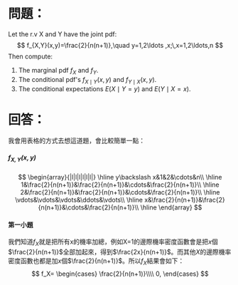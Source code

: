 # 問題：
Let the r.v X and Y have the joint pdf:
$$
f_{X,Y}(x,y)=\frac{2}{n(n+1)},\quad y=1,2\ldots ,x;\,x=1,2\ldots,n
$$
Then compute:
1. The marginal pdf $f_X$ and $f_Y$.
2. The conditional pdf's $f_{X\mid Y}(x,y)$ and $f_{Y\mid X}(x,y)$.
3. The conditional expectations $E(X\mid Y=y)$ and $E(Y\mid X=x)$.
# 回答：
我會用表格的方式去想這道題，會比較簡單一點：
##### $f_{X,Y}(x,y)$
$$
\begin{array}{|l|l|l|l|l|l|}
\hline
y\backslash x&1&2&\cdots&n\\
\hline
1&\frac{2}{n(n+1)}&\frac{2}{n(n+1)}&\cdots&\frac{2}{n(n+1)}\\
\hline
2&\frac{2}{n(n+1)}&\frac{2}{n(n+1)}&\cdots&\frac{2}{n(n+1)}\\
\hline
\vdots&\vdots&\vdots&\ddots&\vdots\\
\hline
x&\frac{2}{n(n+1)}&\frac{2}{n(n+1)}&\cdots&\frac{2}{n(n+1)}\\
\hline
\end{array}
$$
#### 第一小題
我們知道$f_X$就是把所有x的機率加總，例如X=1的邊際機率密度函數會是把$x$個$\frac{2}{n(n+1)}$全部加起來，得到$\frac{2x}{n(n+1)}$。而其他$X$的邊際機率密度函數也都是加$x$個$\frac{2}{n(n+1)}$。所以$f_X$結果會如下：
$$
f_X=
\begin{cases}
\frac{2}{n(n+1)}\\\\
0,
\end{cases}
$$